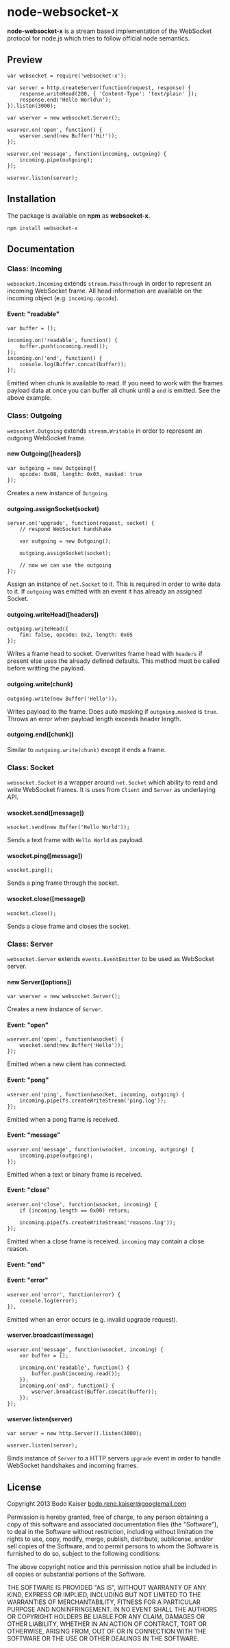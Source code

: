 # node-websocket-x

**node-websocket-x** is a stream based implementation of the WebSocket 
protocol for node.js which tries to follow official node semantics.

## Preview

    var websocket = require('websocket-x');

    var server = http.createServer(function(request, response) {
        response.writeHead(200, { 'Content-Type': 'text/plain' });
        response.end('Hello World\n');    
    }).listen(3000);

    var wserver = new websocket.Server();

    wserver.on('open', function() {
        wserver.send(new Buffer('Hi!'));
    });

    wserver.on('message', function(incoming, outgoing) {
        incoming.pipe(outgoing);
    });

    wserver.listen(server);

## Installation

The package is available on **npm** as **websocket-x**.

    npm install websocket-x

## Documentation

### Class: Incoming

`websocket.Incoming` extends `stream.PassThrough` in order to represent an
incoming WebSocket frame. All head information are available on the incoming
object (e.g. `incoming.opcode`).

#### Event: "readable"

    var buffer = [];

    incoming.on('readable', function() {
        buffer.push(incoming.read());
    });
    incoming.on('end', function() {
        console.log(Buffer.concat(buffer));
    });

Emitted when chunk is available to read. If you need to work with the frames
payload data at once you can buffer all chunk until a `end` is emitted. See
the above example.

### Class: Outgoing

`websocket.Outgoing` extends `stream.Writable` in order to represent an 
outgoing WebSocket frame.

#### new Outgoing([headers])

    var outgoing = new Outgoing({
        opcode: 0x08, length: 0x03, masked: true
    });

Creates a new instance of `Outgoing`.

#### outgoing.assignSocket(socket)

    server.on('upgrade', function(request, socket) {
        // respond WebSocket handshake

        var outgoing = new Outgoing();

        outgoing.assignSocket(socket);

        // now we can use the outgoing
    });

Assign an instance of `net.Socket` to it. This is required in order to write
data to it. If `outgoing` was emitted with an event it has already an assigned
Socket.

#### outgoing.writeHead([headers])

    outgoing.writeHead({
        fin: false, opcode: 0x2, length: 0x05
    });

Writes a frame head to socket. Overwrites frame head with `headers` if present
else uses the already defined defaults. This method must be called before
writting the payload.

#### outgoing.write(chunk)

    outgoing.write(new Buffer('Hello'));

Writes payload to the frame. Does auto masking if `outgoing.masked` is `true`.
Throws an error when payload length exceeds header length.

#### outgoing.end([chunk])

Similar to `outgoing.write(chunk)` except it ends a frame.

### Class: Socket

`websocket.Socket` is a wrapper around `net.Socket` which ability to read and
write WebSocket frames. It is uses from `Client` and `Server` as underlaying 
API.

#### wsocket.send([message])

    wsocket.send(new Buffer('Hello World'));

Sends a text frame with `Hello World` as payload.

#### wsocket.ping([message])

    wsocket.ping();

Sends a ping frame through the socket.

#### wsocket.close([message])

    wsocket.close();

Sends a close frame and closes the socket.

### Class: Server

`websocket.Server` extends `events.EventEmitter` to be used as WebSocket server.

#### new Server([options])

    var wserver = new websocket.Server();

Creates a new instance of `Server`.

#### Event: "open"

    wserver.on('open', function(wsocket) {
        wsocket.send(new Buffer('Hello'));
    });

Emitted when a new client has connected.

#### Event: "pong"

    wserver.on('ping', function(wsocket, incoming, outgoing) {
        incoming.pipe(fs.createWriteStream('ping.log'));
    });

Emitted when a pong frame is received.

#### Event: "message"

    wserver.on('message', function(wsocket, incoming, outgoing) {
        incoming.pipe(outgoing);
    });

Emitted when a text or binary frame is received.

#### Event: "close"

    wserver.on('close', function(wsocket, incoming) {
        if (incoming.length == 0x00) return;

        incoming.pipe(fs.createWriteStream('reasons.log'));
    });

Emitted when a close frame is received. `incoming` may contain a close reason.

#### Event: "end"

#### Event: "error"

    wserver.on('error', function(error) {
        console.log(error);
    }),

Emitted when an error occurs (e.g. invalid upgrade request).

#### wserver.broadcast(message)

    wserver.on('message', function(wsocket, incoming) {
        var buffer = [];
        
        incoming.on('readable', function() {
            buffer.push(incoming.read());
        });
        incoming.on('end', function() {
            wserver.broadcast(Buffer.concat(buffer));
        });
    });

#### wserver.listen(server)

    var server = new http.Server().listen(3000);

    wserver.listen(server);

Binds instance of `Server` to a HTTP servers `upgrade` event in order to handle
WebSocket handshakes and incoming frames.

## License

Copyright 2013 Bodo Kaiser <bodo.rene.kaiser@googlemail.com>

Permission is hereby granted, free of charge, to any person obtaining
a copy of this software and associated documentation files (the
"Software"), to deal in the Software without restriction, including
without limitation the rights to use, copy, modify, merge, publish,
distribute, sublicense, and/or sell copies of the Software, and to
permit persons to whom the Software is furnished to do so, subject to
the following conditions:

The above copyright notice and this permission notice shall be
included in all copies or substantial portions of the Software.

THE SOFTWARE IS PROVIDED "AS IS", WITHOUT WARRANTY OF ANY KIND,
EXPRESS OR IMPLIED, INCLUDING BUT NOT LIMITED TO THE WARRANTIES OF
MERCHANTABILITY, FITNESS FOR A PARTICULAR PURPOSE AND
NONINFRINGEMENT. IN NO EVENT SHALL THE AUTHORS OR COPYRIGHT HOLDERS BE
LIABLE FOR ANY CLAIM, DAMAGES OR OTHER LIABILITY, WHETHER IN AN ACTION
OF CONTRACT, TORT OR OTHERWISE, ARISING FROM, OUT OF OR IN CONNECTION
WITH THE SOFTWARE OR THE USE OR OTHER DEALINGS IN THE SOFTWARE.
